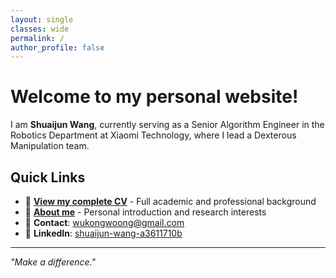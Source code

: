 ```yaml
---
layout: single
classes: wide
permalink: /
author_profile: false
---
```


# Welcome to my personal website!

I am **Shuaijun Wang**, currently serving as a Senior Algorithm Engineer in the Robotics Department at Xiaomi Technology, where I lead a Dexterous Manipulation team.

## Quick Links

- 📄 **[View my complete CV](/cv/)** - <span class="list-description">Full academic and professional background</span>
- 👤 **[About me](/about/)** - <span class="list-description">Personal introduction and research interests</span>
- 📧 **Contact**: [wukongwoong@gmail.com](mailto:wukongwoong@gmail.com)
- 💼 **LinkedIn**: [shuaijun-wang-a3611710b](https://linkedin.com/in/shuaijun-wang-a3611710b/)

---

*"Make a difference."*


